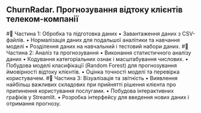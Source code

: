 ## ChurnRadar. Прогнозування відтоку клієнтів телеком-компанії
#📎 Частина 1: Обробка та підготовка даних
•	Завантаження даних з CSV-файлів.
•	Нормалізація даних для подальшої аналітики та навчання моделі
•	Розділення даних на навчальний і тестовий набори даних.
#📎 Частина 2: Аналіз та прогнозування
•	Виконання статистичного аналізу даних
•	Кодування категоріальних ознак і масштабування числових.
•	Побудова моделі класифікації (Random Forest) для прогнозування ймовірності відтоку клієнтів.
•	Оцінка точності моделі та перевірка користувачем.
#📎 Частина 3: Візуалізація та звітність
•	Виявлення найбільш важливих складових при прийнятті рішення клієнта про припинення користування послугами.
•	Побудова інтерактивних графіків у Streamlit.
•	Розробка інтерфейсу для введення нових даних і отримання прогнозу.
